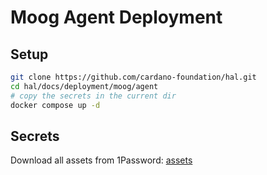 # Moog Agent Deployment

## Setup

```bash
git clone https://github.com/cardano-foundation/hal.git
cd hal/docs/deployment/moog/agent
# copy the secrets in the current dir
docker compose up -d
```

## Secrets

Download all assets from 1Password: [assets](https://start.1password.com/open/i?a=TYQQQLKUDBAFVHQ4P7XKFCUVYM&v=fhipthmhnufti4q2kky6d7336u&i=pa22ff5xcxlusp7g4jhvvitnlq&h=cardanofoundation.1password.com)
